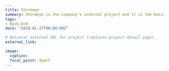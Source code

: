 ```yaml
---
title: Stormeye
summary: Stormeye is the company’s internal project and it is the basic weather service.
tags:
- Back-End
date: "2018-01-27T00:00:00Z"

# Optional external URL for project (replaces project detail page).
external_link: 

image:
  caption: 
  focal_point: Smart
---
```

